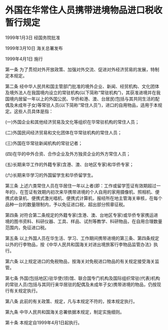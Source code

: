 # 外国在华常住人员携带进境物品进口税收暂行规定

1999年1月3日 经国务院批准

1999年3月10日 海关总署发布

1999年4月1日 施行

<!-- INFO END -->

第一条 为了贯彻对外开放政策、加强对外交流、促进对外经济贸易的发展，特制定本规定。

第二条 经中华人民共和国主管部门批准的境外企业、新闻、经贸机构、文化团体及境外法人在我国境内设立的常驻机构(以下简称“常驻机构”)，其获准进境并在我国境内居留一年以上的外国公民、华侨和港、澳、台居民(包括与其共同生活的配偶及未成年子女)等常驻人员(以下简称“常住人员”)，进口的自用物品，适用于本规定。这些人员具体是指：

(一)外国企业和其他经济贸易及文化等组织在华常驻机构的常住人员；

(二)外国民间经济贸易和文化团体在华常驻机构的常住人员；

(三)外国在华常驻新闻机构的常驻记者；

(四)在华的中外合资、合作企业及外方独资企业的外方常住人员；

(五)长期来华工作的外籍专家(含港、澳、台地区专家)和华侨专家；

(六)长期来华学习的外国留学生和华侨留学生。

第三条 上述六类常住人员在华居住一年以上者(即：工作或留学签证有效期超过一年的)，在签证有效期内初次来华携带进境的个人自用的家用摄像机、照相机、便携式收录机、便携式激光唱机、便携式计算机，报经所在地主管海关审核，在每个品种一台的数量限制内，予以免征进口税，超出部分照章征税。

第四条 对符合第二条规定的外籍专家(含港、澳、台地区专家)或华侨专家携运进境的图书资料、科研仪器、工具、样品、试剂等教学、科研物品，在自用合理数量范围内，免征进口税。

第五条 以上外国人员在华生活、学习、工作期间携带进境的第三条、第四条规定以外的行李物品，按《中华人民共和国海关对进出境旅客行李物品监管办法》执行。

第六条 以上规定进口的免税物品，按海关对免税进口物品的有关规定接受海关监管。

第七条 外国(包括地区)驻华使(领)馆、联合国专门机构及国际组织常驻(代表)机构的常驻人员(包括与其同行来华居驻的配偶及未成年子女)携带进境的物品，仍按现行有关规定执行。

第八条 此前的有关政策、规定，凡与本规定不符的，按本规定执行。

第九条 中华人民共和国海关总署依据本规定，制定实施细则。

第十条 本规定自1999年4月1日起执行。